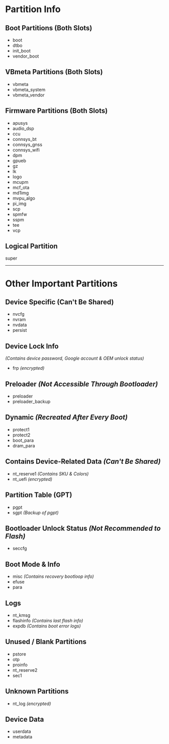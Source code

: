 # Partition Info

## Boot Partitions (Both Slots)
- boot  
- dtbo  
- init_boot  
- vendor_boot  

## VBmeta Partitions (Both Slots)
- vbmeta  
- vbmeta_system  
- vbmeta_vendor  

## Firmware Partitions (Both Slots)
- apusys  
- audio_dsp  
- ccu  
- connsys_bt  
- connsys_gnss  
- connsys_wifi  
- dpm  
- gpueb  
- gz  
- lk  
- logo  
- mcupm  
- mcf_ota  
- md1img  
- mvpu_algo  
- pi_img  
- scp  
- spmfw  
- sspm  
- tee  
- vcp  

## Logical Partition
super

---

# Other Important Partitions  

## Device Specific (Can't Be Shared)
- nvcfg  
- nvram  
- nvdata  
- persist  

## Device Lock Info  
*(Contains device password, Google account & OEM unlock status)*  
- frp *(encrypted)*  

## Preloader *(Not Accessible Through Bootloader)*
- preloader  
- preloader_backup  

## Dynamic *(Recreated After Every Boot)*
- protect1  
- protect2  
- boot_para  
- dram_para  

## Contains Device-Related Data *(Can't Be Shared)*
- nt_reserve1 *(Contains SKU & Colors)*  
- nt_uefi *(encrypted)*  

## Partition Table (GPT)
- pgpt  
- sgpt *(Backup of pgpt)*  

## Bootloader Unlock Status *(Not Recommended to Flash)*
- seccfg  

## Boot Mode & Info
- misc *(Contains recovery bootloop info)*  
- efuse  
- para  

## Logs
- nt_kmsg  
- flashinfo *(Contains last flash info)*  
- expdb *(Contains boot error logs)*  

## Unused / Blank Partitions
- pstore  
- otp  
- proinfo  
- nt_reserve2  
- sec1  

## Unknown Partitions
- nt_log *(encrypted)*

## Device Data
- userdata
- metadata
